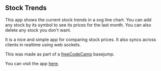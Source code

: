 ## Stock Trends

This app shows the current stock trends in a svg line chart. You can add any stock by its symbol to see its prices  for the last month. You can also delete any stock you don't want.

It is a nice and simple app for comparing stock prices. It also syncs across clients in realtime using web sockets.

This was made as part of a [freeCodeCamp](https://www.freecodecamp.org) basejump.

You can visit the app [here](https://rsht123-stock-trends.herokuapp.com).